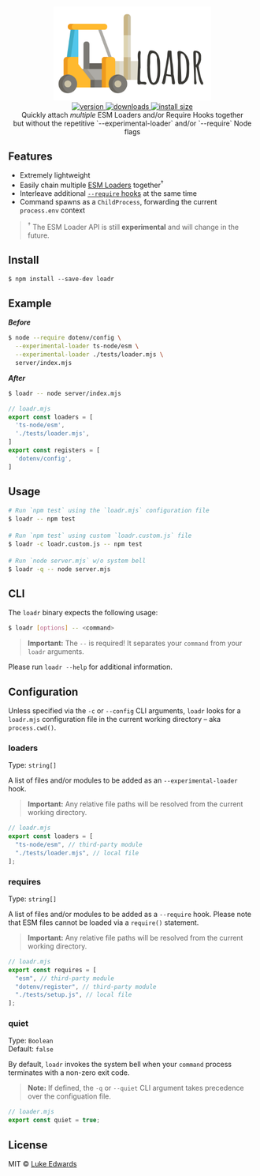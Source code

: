 <div align="center">
  <img src="logo.png" alt="loadr" width="320" />
</div>

<div align="center">
  <a href="https://npmjs.org/package/loadr">
    <img src="https://badgen.now.sh/npm/v/loadr" alt="version" />
  </a>
  <!-- <a href="https://github.com/lukeed/loadr/actions">
    <img src="https://github.com/lukeed/loadr/workflows/CI/badge.svg" alt="CI" />
  </a> -->
  <a href="https://npmjs.org/package/loadr">
    <img src="https://badgen.now.sh/npm/dm/loadr" alt="downloads" />
  </a>
  <a href="https://packagephobia.now.sh/result?p=loadr">
    <img src="https://packagephobia.now.sh/badge?p=loadr" alt="install size" />
  </a>
</div>

<div align="center">
  Quickly attach <em>multiple</em> ESM Loaders and/or Require Hooks together <br>
  but without the repetitive `--experimental-loader` and/or `--require` Node flags
</div>


## Features

* Extremely lightweight
* Easily chain multiple [ESM Loaders](https://nodejs.org/api/esm.html#esm_loaders) together<sup>†</sup>
* Interleave additional [`--require` hooks](https://nodejs.org/api/cli.html#cli_r_require_module) at the same time
* Command spawns as a `ChildProcess`, forwarding the current `process.env` context

> <sup>†</sup> The ESM Loader API is still **experimental** and will change in the future.

## Install

```
$ npm install --save-dev loadr
```

## Example

***Before***

```sh
$ node --require dotenv/config \
  --experimental-loader ts-node/esm \
  --experimental-loader ./tests/loader.mjs \
  server/index.mjs
```

***After***

```sh
$ loadr -- node server/index.mjs
```

```js
// loadr.mjs
export const loaders = [
  'ts-node/esm',
  './tests/loader.mjs',
]
export const registers = [
  'dotenv/config',
]
```

## Usage

```sh
# Run `npm test` using the `loadr.mjs` configuration file
$ loadr -- npm test

# Run `npm test` using custom `loadr.custom.js` file
$ loadr -c loadr.custom.js -- npm test

# Run `node server.mjs` w/o system bell
$ loadr -q -- node server.mjs
```


## CLI

The `loadr` binary expects the following usage:

```sh
$ loadr [options] -- <command>
```

> **Important:** The `--` is required! It separates your `command` from your `loadr` arguments.

Please run `loadr --help` for additional information.

## Configuration

Unless specified via the `-c` or `--config` CLI arguments, `loadr` looks for a `loadr.mjs` configuration file in the current working directory – aka `process.cwd()`.

### loaders
Type: `string[]`

A list of files and/or modules to be added as an `--experimental-loader` hook.

> **Important:** Any relative file paths will be resolved from the current working directory.

```js
// loadr.mjs
export const loaders = [
  "ts-node/esm", // third-party module
  "./tests/loader.mjs", // local file
];
```

### requires
Type: `string[]`

A list of files and/or modules to be added as a `--require` hook. Please note that ESM files cannot be loaded via a `require()` statement.

> **Important:** Any relative file paths will be resolved from the current working directory.

```js
// loadr.mjs
export const requires = [
  "esm", // third-party module
  "dotenv/register", // third-party module
  "./tests/setup.js", // local file
];
```

### quiet
Type: `Boolean`<br>
Default: `false`

By default, `loadr` invokes the system bell when your `command` process terminates with a non-zero exit code.

> **Note:** If defined, the `-q` or `--quiet` CLI argument takes precedence over the configuation file.

```js
// loader.mjs
export const quiet = true;
```

## License

MIT © [Luke Edwards](https://lukeed.com)
